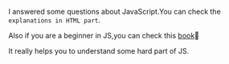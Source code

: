 I answered some questions about JavaScript.You can check the ```explanations in HTML part```.

Also if you are a beginner in JS,you can check this [book](https://www.computer-pdf.com/web-programming/javascript/833-tutorial-javascript-notes-for-professionals-book.html)🔎

It really helps you to understand some hard part of JS.
